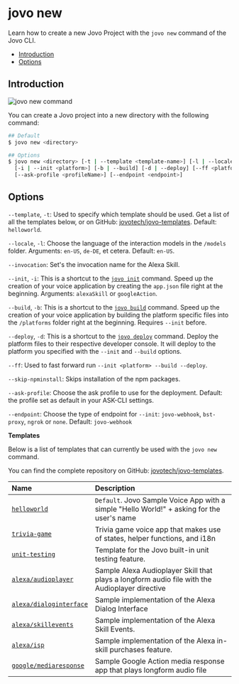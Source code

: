 # jovo new

Learn how to create a new Jovo Project with the `jovo new` command of the Jovo CLI.

* [Introduction](#introduction)
* [Options](#options)

## Introduction

![jovo new command](../../img/jovo-new.png "jovo new command")

You can create a Jovo project into a new directory with the following command:

```sh
## Default
$ jovo new <directory>

## Options
$ jovo new <directory> [-t | --template <template-name>] [-l | --locale <locale>] [--invocation <name>]
  [-i | --init <platform>] [-b | --build] [-d | --deploy] [--ff <platform>] [--skip-npminstall]
  [--ask-profile <profileName>] [--endpoint <endpoint>]
```

## Options

`--template`, `-t`: Used to specify which template should be used. Get a list of all the templates below, or on GitHub: [jovotech/jovo-templates](https://github.com/jovotech/jovo-templates). Default: `helloworld`.

`--locale`, `-l`: Choose the language of the interaction models in the `/models` folder. Arguments: `en-US`, `de-DE`, et cetera. Default: `en-US`.

`--invocation`: Set's the invocation name for the Alexa Skill.

`--init`, `-i`: This is a shortcut to the [`jovo init`](#jovo-init) command. Speed up the creation of your voice application by creating the `app.json` file right at the beginning. Arguments: `alexaSkill` or `googleAction`.

`--build`, `-b`: This is a shortcut to the [`jovo build`](#jovo-build) command. Speed up the creation of your voice application by building the platform specific files into the `/platforms` folder right at the beginning. Requires `--init` before.

`--deploy`, `-d`: This is a shortcut to the [`jovo deploy`](#jovo-deploy) command. Deploy the platform files to their respective developer console. It will deploy to the platform you specified with the `--init` and `--build` options.

`--ff`: Used to fast forward run `--init <platform> --build --deploy`.

`--skip-npminstall`: Skips installation of the npm packages.

`--ask-profile`: Choose the ask profile to use for the deployment. Default: the profile set as default in your ASK-CLI settings.

`--endpoint`: Choose the type of endpoint for `--init`: `jovo-webhook`, `bst-proxy`, `ngrok` or `none`. Default: `jovo-webhook`



**Templates**

Below is a list of templates that can currently be used with the `jovo new` command.

You can find the complete repository on GitHub: [jovotech/jovo-templates](https://github.com/jovotech/jovo-templates).

Name | Description 
:--- | :---
[`helloworld`](https://github.com/jovotech/jovo-templates/tree/master/01_helloworld) | `Default`. Jovo Sample Voice App with a simple "Hello World!" + asking for the user's name 
[`trivia-game`](https://github.com/jovotech/jovo-templates/tree/master/02_trivia-game) | Trivia game voice app that makes use of states, helper functions, and i18n
[`unit-testing`](https://github.com/jovotech/jovo-templates/tree/master/03_unit-testing) | Template for the Jovo built-in unit testing feature.
[`alexa/audioplayer`](https://github.com/jovotech/jovo-templates/tree/master/alexa/audioplayer) | Sample Alexa Audioplayer Skill that plays a longform audio file with the Audioplayer directive
[`alexa/dialoginterface`](https://github.com/jovotech/jovo-templates/tree/master/alexa/dialoginterface) | Sample implementation of the Alexa Dialog Interface
[`alexa/skillevents`](https://github.com/jovotech/jovo-templates/tree/master/alexa/skillevents) | Sample implementation of the Alexa Skill Events.
[`alexa/isp`](https://github.com/jovotech/jovo-templates/tree/master/alexa/isp) | Sample implementation of the Alexa in-skill purchases feature.
[`google/mediaresponse`](https://github.com/jovotech/jovo-templates/tree/master/google/mediaresponse) | Sample Google Action media response app that plays longform audio file


<!--[metadata]: {"description": "Learn how to create a new Jovo Project with the jovo new command of the Jovo CLI.",
                "route": "cli/new"}-->
